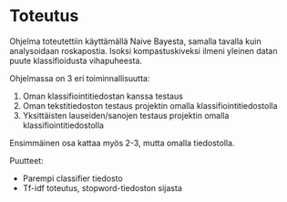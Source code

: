 ﻿# Toteutus

Ohjelma toteutettiin käyttämällä Naive Bayesta, samalla tavalla kuin analysoidaan roskapostia. Isoksi kompastuskiveksi ilmeni yleinen datan puute klassifioidusta vihapuheesta.

Ohjelmassa on 3 eri toiminnallisuutta:
1. Oman klassifiointitiedostan kanssa testaus
2. Oman tekstitiedoston testaus projektin omalla klassifiointitiedostolla
3. Yksittäisten lauseiden/sanojen testaus projektin omalla klassifiointitiedostolla

Ensimmäinen osa kattaa myös 2-3, mutta omalla tiedostolla. 




Puutteet: 
- Parempi classifier tiedosto
- Tf-idf toteutus, stopword-tiedoston sijasta